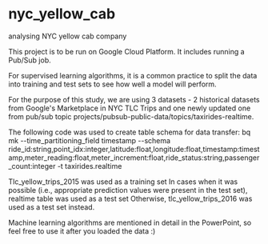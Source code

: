 # nyc_yellow_cab
analysing NYC yellow cab company 

This project is to be run on Google Cloud Platform. It includes running a Pub/Sub job.

For supervised learning algorithms, it is a common practice to split the data into training and test sets to see how well a model will perform.

For the purpose of this study, we are using 3 datasets - 2 historical datasets from Google's Marketplace in NYC TLC Trips and one newly updated one from pub/sub topic 
projects/pubsub-public-data/topics/taxirides-realtime. 

The following code was used to create table schema for data transfer:
bq mk --time_partitioning_field timestamp --schema ride_id:string,point_idx:integer,latitude:float,longitude:float,timestamp:timestamp,meter_reading:float,meter_increment:float,ride_status:string,passenger_count:integer -t taxirides.realtime

Tlc_yellow_trips_2015 was used as a training set
In cases when it was possible (i.e., appropriate prediction values were present in the test set), realtime table was used as a test set
Otherwise, tlc_yellow_trips_2016 was used as a test set instead.

Machine learning algorithms are mentioned in detail in the PowerPoint, so feel free to use it after you loaded the data :) 
